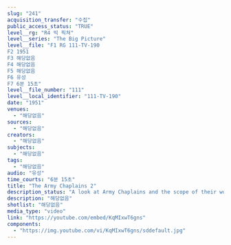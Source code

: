 ```yaml
---
slug: "241"
acquisition_transfer: "수집"
public_access_status: "TRUE"
level__rg: "R4 빅 픽쳐"
level__series: "The Big Picture"
level__file: "F1 RG 111-TV-190
F2 1951
F3 해당없음
F4 해당없음
F5 해당없음
F6 유성
F7 6분 15초"
level__file_number: "111"
level__local_identifier: "111-TV-190"
date: "1951"
venues: 
  - "해당없음"
sources: 
  - "해당없음"
creators: 
  - "해당없음"
subjects: 
  - "해당없음"
tags: 
  - "해당없음"
audio: "유성"
time_courts: "6분 15초"
title: "The Army Chaplains 2"
description_status: "A look at Army Chaplains and the scope of their work with soldiers."
description: "해당없음"
shotlist: "해당없음"
media_type: "video"
link: "https://youtube.com/embed/KqMIxwT6gns"
components: 
  - "https://img.youtube.com/vi/KqMIxwT6gns/sddefault.jpg"
---
```

